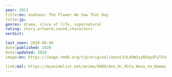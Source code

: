 ```yaml
---
year: 2011
title:en: anohana: The Flower We Saw That Day
title:jp:
genres: drama, slice of life, supernatural
rating: story,artwork,sound,characters
verdict:

last_seen: 2020-06-08
date:published: 2020
date:updated: 2020
image:en: https://image.tmdb.org/t/p/original/aonsLV3L49W1zyRGopSFyTV3cOu.jpg

link:mal: https://myanimelist.net/anime/9989/Ano_Hi_Mita_Hana_no_Namae_wo_Bokutachi_wa_Mada_Shiranai
---
```


